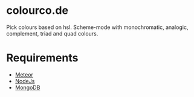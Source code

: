 colourco.de
===========

Pick colours based on hsl. Scheme-mode with monochromatic, analogic, complement, triad and quad colours.


Requirements
============

- [Meteor](http://meteor.com/)
- [NodeJs](http://nodejs.org/)
- [MongoDB](http://mongodb.org/)
